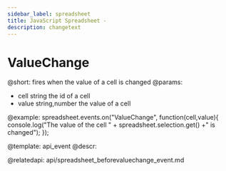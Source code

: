 ```yaml
---
sidebar_label: spreadsheet
title: JavaScript Spreadsheet - 
description: changetext
---
```


ValueChange
===========

@short: 
	fires when the value of a cell is changed
@params:
- cell 			string				the id of a cell
- value			string,number		the value of a cell		


@example:
spreadsheet.events.on("ValueChange", function(cell,value){
  console.log("The value of the cell " + spreadsheet.selection.get() +" is changed");
});


@template:	api_event
@descr:

@relatedapi:
	api/spreadsheet_beforevaluechange_event.md

